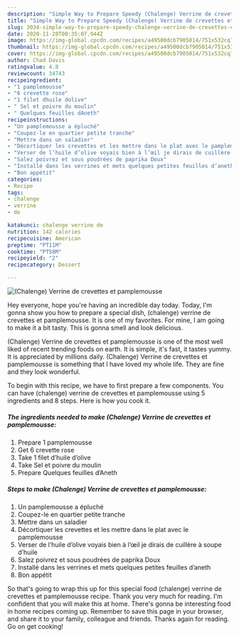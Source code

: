 ```yaml
---
description: "Simple Way to Prepare Speedy (Chalenge) Verrine de crevettes et pamplemousse"
title: "Simple Way to Prepare Speedy (Chalenge) Verrine de crevettes et pamplemousse"
slug: 3034-simple-way-to-prepare-speedy-chalenge-verrine-de-crevettes-et-pamplemousse
date: 2020-11-20T00:35:07.944Z
image: https://img-global.cpcdn.com/recipes/a49500dcb7905014/751x532cq70/chalenge-verrine-de-crevettes-et-pamplemousse-photo-principale-de-la-recette.jpg
thumbnail: https://img-global.cpcdn.com/recipes/a49500dcb7905014/751x532cq70/chalenge-verrine-de-crevettes-et-pamplemousse-photo-principale-de-la-recette.jpg
cover: https://img-global.cpcdn.com/recipes/a49500dcb7905014/751x532cq70/chalenge-verrine-de-crevettes-et-pamplemousse-photo-principale-de-la-recette.jpg
author: Chad Davis
ratingvalue: 4.8
reviewcount: 34743
recipeingredient:
- "1 pamplemousse"
- "6 crevette rose"
- "1 filet dhuile dolive"
- " Sel et poivre du moulin"
- " Quelques feuilles dAneth"
recipeinstructions:
- "Un pamplemousse a épluché"
- "Coupez-le en quartier petite tranche"
- "Mettre dans un saladier"
- "Décortiquer les crevettes et les mettre dans le plat avec le pamplemousse"
- "Verser de l’huile d’olive voyais bien à l’œil je dirais de cuillère à soupe d’huile"
- "Salez poivrez et sous poudrées de paprika Doux"
- "Installé dans les verrines et mets quelques petites feuilles d’aneth"
- "Bon appétit"
categories:
- Recipe
tags:
- chalenge
- verrine
- de

katakunci: chalenge verrine de 
nutrition: 142 calories
recipecuisine: American
preptime: "PT11M"
cooktime: "PT58M"
recipeyield: "2"
recipecategory: Dessert

---
```



![(Chalenge) Verrine de crevettes et pamplemousse](https://img-global.cpcdn.com/recipes/a49500dcb7905014/751x532cq70/chalenge-verrine-de-crevettes-et-pamplemousse-photo-principale-de-la-recette.jpg)

Hey everyone, hope you're having an incredible day today. Today, I'm gonna show you how to prepare a special dish, (chalenge) verrine de crevettes et pamplemousse. It is one of my favorites. For mine, I am going to make it a bit tasty. This is gonna smell and look delicious.

(Chalenge) Verrine de crevettes et pamplemousse is one of the most well liked of recent trending foods on earth. It is simple, it's fast, it tastes yummy. It is appreciated by millions daily. (Chalenge) Verrine de crevettes et pamplemousse is something that I have loved my whole life. They are fine and they look wonderful.




To begin with this recipe, we have to first prepare a few components. You can have (chalenge) verrine de crevettes et pamplemousse using 5 ingredients and 8 steps. Here is how you cook it.

<!--inarticleads1-->

##### The ingredients needed to make (Chalenge) Verrine de crevettes et pamplemousse:

1. Prepare 1 pamplemousse
1. Get 6 crevette rose
1. Take 1 filet d’huile d’olive
1. Take  Sel et poivre du moulin
1. Prepare  Quelques feuilles d’Aneth




<!--inarticleads2-->

##### Steps to make (Chalenge) Verrine de crevettes et pamplemousse:

1. Un pamplemousse a épluché
1. Coupez-le en quartier petite tranche
1. Mettre dans un saladier
1. Décortiquer les crevettes et les mettre dans le plat avec le pamplemousse
1. Verser de l’huile d’olive voyais bien à l’œil je dirais de cuillère à soupe d’huile
1. Salez poivrez et sous poudrées de paprika Doux
1. Installé dans les verrines et mets quelques petites feuilles d’aneth
1. Bon appétit




So that's going to wrap this up for this special food (chalenge) verrine de crevettes et pamplemousse recipe. Thank you very much for reading. I'm confident that you will make this at home. There's gonna be interesting food in home recipes coming up. Remember to save this page in your browser, and share it to your family, colleague and friends. Thanks again for reading. Go on get cooking!
